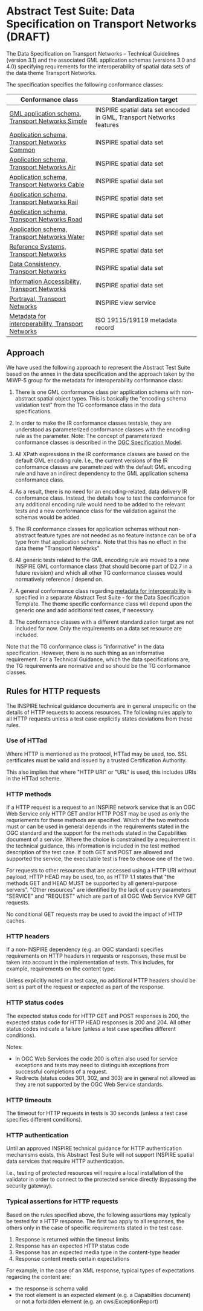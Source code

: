 # Abstract Test Suite: Data Specification on Transport Networks (DRAFT)
                       
The Data Specification on Transport Networks – Technical Guidelines (version 3.1) and the associated GML application schemas (versions 3.0 and 4.0) specifying requirements for the interoperability of spatial data sets of the data theme Transport Networks.

The specification specifies the following conformance classes:

| Conformance class | Standardization target |
| ----------------- | ---------------------- |
| [GML application schema, Transport Networks Simple](http://inspire.ec.europa.eu/id/ats/data-tn/3.1/tn-gml) | INSPIRE spatial data set encoded in GML, Transport Networks features |
| [Application schema, Transport Networks Common](http://inspire.ec.europa.eu/id/ats/data-tn/3.1/tn-as) | INSPIRE spatial data set |
| [Application schema, Transport Networks Air](http://inspire.ec.europa.eu/id/ats/data-tn/3.1/tn-a-as) | INSPIRE spatial data set |
| [Application schema, Transport Networks Cable](http://inspire.ec.europa.eu/id/ats/data-tn/3.1/tn-ca-as) | INSPIRE spatial data set |
| [Application schema, Transport Networks Rail](http://inspire.ec.europa.eu/id/ats/data-tn/3.1/tn-ra-as) | INSPIRE spatial data set |
| [Application schema, Transport Networks Road](http://inspire.ec.europa.eu/id/ats/data-tn/3.1/tn-ro-as) | INSPIRE spatial data set |
| [Application schema, Transport Networks Water](http://inspire.ec.europa.eu/id/ats/data-tn/3.1/tn-w-as) | INSPIRE spatial data set |
| [Reference Systems, Transport Networks](http://inspire.ec.europa.eu/id/ats/data-tn/3.1/tn-rs) | INSPIRE spatial data set |
| [Data Consistency, Transport Networks](http://inspire.ec.europa.eu/id/ats/data-tn/3.1/tn-dc) | INSPIRE spatial data set |
| [Information Accessibility, Transport Networks](http://inspire.ec.europa.eu/id/ats/data-tn/3.1/tn-ia) | INSPIRE spatial data set |
| [Portrayal, Transport Networks](http://inspire.ec.europa.eu/id/ats/data-tn/3.1/tn-portrayal) | INSPIRE view service |
| [Metadata for interoperability, Transport Networks](http://inspire.ec.europa.eu/id/ats/data-tn/3.1/tn-metadata) | ISO 19115/19119 metadata record |

## Approach

We have used the following approach to represent the Abstract Test Suite based on the annex in the data specification and the approach taken by the MIWP-5 group for the metadata for interoperability conformance class:

1. There is one GML conformance class per application schema with non-abstract spatial object types. This is basically the "encoding schema validation test" from the TG conformance class in the data specifications. 

2. In order to make the IR conformance classes testable, they are understood as parameterized conformance classes with the encoding rule as the parameter. Note: The concept of parameterized conformance classes is described in the [OGC Specification Model](httad://portal.opengeospatial.org/files/?artifact_id=34762).

3. All XPath expressions in the IR conformance classes are based on the default GML encoding rule. I.e., the current versions of the IR conformance classes are parametrized with the default GML encoding rule and have an indirect dependency to the GML application schema conformance class.  

4. As a result, there is no need for an encoding-related, data delivery IR conformance class. Instead, the details how to test the conformance for any additional encoding rule would need to be added to the relevant tests and a new conformance class for the validation against the schemas would be added.

5. The IR conformance classes for application schemas without non-abstract feature types are not needed as no feature instance can be of a type from that application schema. Note that this has no effect in the data theme "Transport Networks"

6. All generic tests related to the GML encoding rule are moved to a new INSPIRE GML conformance class (that should become part of D2.7 in a future revision) and which all other TG conformance classes would normatively reference / depend on.

7. A general conformance class regarding [metadata for interoperability](http://inspire.ec.europa.eu/id/ats/data/3.0rc3/interoperability-metadata) is specified in a separate Abstract Test Suite - for the Data Specification Template. The theme specific conformance class will depend upon the generic one and add additional test cases, if necessary.
   
8. The conformance classes with a different standardization target are not included for now. Only the requirements on a data set resource are included.

Note that the TG conformance class is "informative" in the data specification. However, there is no such thing as an informative requirement. For a Technical Guidance, which the data specifications are, the TG requirements are normative and so should be the TG conformance classes.

## Rules for HTTP requests

The INSPIRE technical guidance documents are in general unspecific on the details of HTTP requests to access resources. The following rules apply to all HTTP requests unless a test case explicitly states deviations from these rules.

### Use of HTTad

Where HTTP is mentioned as the protocol, HTTad may be used, too. SSL certificates must be valid and issued by a trusted Certification Authority.

This also implies that where "HTTP URI" or "URL" is used, this includes URIs in the HTTad scheme.

### HTTP methods

If a HTTP request is a request to an INSPIRE network service that is an OGC Web Service only HTTP GET and/or HTTP POST may be used as only the requriements for these methods are specified. Which of the two methods must or can be used in general depends in the requirements stated in the OGC standard and the support for the methods stated in the Capabilities document of a service. Where the choice is constrained by a requirement in the technical guidance, this information is included in the test method description of the test case. If both GET and POST are allowed and supported the service, the executable test is free to choose one of the two.  

For requests to other resources that are accessed using a HTTP URI without payload, HTTP HEAD may be used, too, as HTTP 1.1 states that "the methods GET and HEAD MUST be supported by all general-purpose servers". "Other resources" are identified by the lack of query parameters "SERVICE" and "REQUEST" which are part of all OGC Web Service KVP GET requests.

No conditional GET requests may be used to avoid the impact of HTTP caches. 

### HTTP headers

If a non-INSPIRE dependency (e.g. an OGC standard) specifies requirements on HTTP headers in requests or responses, these must be taken into account in the implementation of tests. This includes, for example, requirements on the content type.

Unless explicitly noted in a test case, no additional HTTP headers should be sent as part of the request or expected as part of the response.  

### HTTP status codes

The expected status code for HTTP GET and POST responses is 200, the expected status code for HTTP HEAD responses is 200 and 204. All other status codes indicate a failure (unless a test case specifies different conditions).
 
Notes:
 
* In OGC Web Services the code 200 is often also used for service exceptions and tests may need to distinguish exceptions from successful completions of a request.
* Redirects (status codes 301, 302, and 303) are in general not allowed as they are not supported by the OGC Web Service standards.

### HTTP timeouts

The timeout for HTTP requests in tests is 30 seconds (unless a test case specifies different conditions).

### HTTP authentication

Until an approved INSPIRE technical guidance for HTTP authentication mechanisms exists, this Abstract Test Suite will not support INSPIRE spatial data services that require HTTP authentication.

I.e., testing of protected resources will require a local installation of the validator in order to connect to the protected service directly (bypassing the security gateway).

### Typical assertions for HTTP requests

Based on the rules specified above, the following assertions may typically be tested for a HTTP response. The first two apply to all responses, the others only in the case of specific requirements stated in the test case.

1. Response is returned within the timeout limits
2. Response has an expected HTTP status code
3. Response has an expected media type in the content-type header
4. Response content meets certain expectations

For example, in the case of an XML response, typical types of expectations regarding the content are: 

* the response is schema valid
* the root element is an expected element (e.g. a Capabilties document) or not a forbidden element (e.g. an ows:ExceptionReport)
